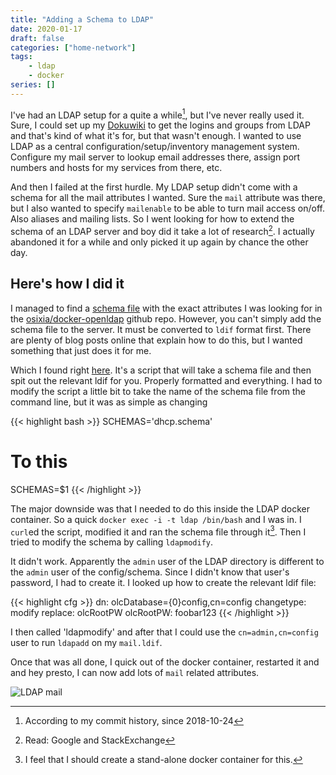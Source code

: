 ```yaml
---
title: "Adding a Schema to LDAP"
date: 2020-01-17
draft: false
categories: ["home-network"]
tags:
    - ldap
    - docker
series: []
---
```


I've had an LDAP setup for a quite a while[^1], but I've never really used it. Sure, I could set up my [Dokuwiki][dokuwiki] to get the logins and groups from LDAP and that's kind of what it's for, but that wasn't enough. I wanted to use LDAP as a central configuration/setup/inventory management system. Configure my mail server to lookup email addresses there, assign port numbers and hosts for my services from there, etc.

And then I failed at the first hurdle. My LDAP setup didn't come with a schema for all the mail attributes I wanted. Sure the `mail` attribute was there, but I also wanted to specify `mailenable` to be able to turn mail access on/off. Also aliases and mailing lists. So I went looking for how to extend the schema of an LDAP server and boy did it take a lot of research[^2]. I actually abandoned it for a while and only picked it up again by chance the other day.

## Here's how I did it

I managed to find a [schema file][schema-file] with the exact attributes I was looking for in the [osixia/docker-openldap][osixia] github repo. However, you can't simply add the schema file to the server. It must be converted to `ldif` format first. There are plenty of blog posts online that explain how to do this, but I wanted something that just does it for me.

Which I found right [here][schema2ldif]. It's a script that will take a schema file and then spit out the relevant ldif for you. Properly formatted and everything. I had to modify the script a little bit to take the name of the schema file from the command line, but it was as simple as changing

<!-- markdownlint-disable -->
{{< highlight bash >}}
SCHEMAS='dhcp.schema'
# To this
SCHEMAS=$1
{{< /highlight >}}
<!-- markdownlint-restore -->

The major downside was that I needed to do this inside the LDAP docker container. So a quick `docker exec -i -t ldap /bin/bash` and I was in. I `curl`ed the script, modified it and ran the schema file through it[^3]. Then I tried to modify the schema by calling `ldapmodify`.

It didn't work. Apparently the `admin` user of the LDAP directory is different to the `admin` user of the config/schema. Since I didn't know that user's password, I had to create it. I looked up how to create the relevant ldif file:

<!-- markdownlint-disable -->
{{< highlight cfg >}}
dn: olcDatabase={0}config,cn=config
changetype: modify
replace: olcRootPW
olcRootPW: foobar123
{{< /highlight >}}
<!-- markdownlint-restore -->

I then called 'ldapmodify' and after that I could use the `cn=admin,cn=config` user to run `ldapadd` on my `mail.ldif`.

Once that was all done, I quick out of the docker container, restarted it and and hey presto, I can now add lots of `mail` related attributes.

![LDAP mail](/ldap-mail.png)

[dokuwiki]: https://www.dokuwiki.org
[schema-file]: https://github.com/osixia/docker-openldap/blob/stable/image/service/slapd/assets/config/bootstrap/schema/mmc/mail.schema
[osixia]: https://github.com/osixia/docker-openldap/
[schema2ldif]: https://gist.githubusercontent.com/markllama/8816768/raw/71078641bd14371bffb07e8fdc1215aaf1ea0075/schema2ldif.sh
[^1]: According to my commit history, since 2018-10-24
[^2]: Read: Google and StackExchange
[^3]: I feel that I should create a stand-alone docker container for this.

